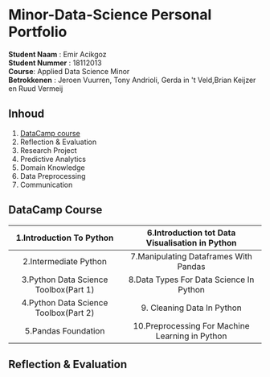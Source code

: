 # Minor-Data-Science Personal Portfolio

**Student Naam** : Emir Acikgoz  
**Student Nummer** : 18112013  
**Course**: Applied Data Science Minor  
**Betrokkenen** : Jeroen Vuurren, Tony Andrioli, Gerda in 't Veld,Brian Keijzer en Ruud Vermeij  

## Inhoud
1. [DataCamp course](https://github.com/Emir-Acikgoz-50/Minor-Data-Science/blob/main/1.PNG)
2. Reflection & Evaluation
3. Research Project
4. Predictive Analytics
5. Domain Knowledge
6. Data Preprocessing
7. Communication

## DataCamp Course
| 1.Introduction To Python| 6.Introduction tot Data Visualisation in Python| 
|:------------------------:|:------------------------:|
| 2.Intermediate Python| 7.Manipulating Dataframes With Pandas| 
| 3.Python Data Science Toolbox(Part 1)| 8.Data Types For Data Science In Python|
| 4.Python Data Science Toolbox(Part 2)| 9. Cleaning Data In Python|
| 5.Pandas Foundation|  10.Preprocessing For Machine Learning in Python|

## Reflection & Evaluation

